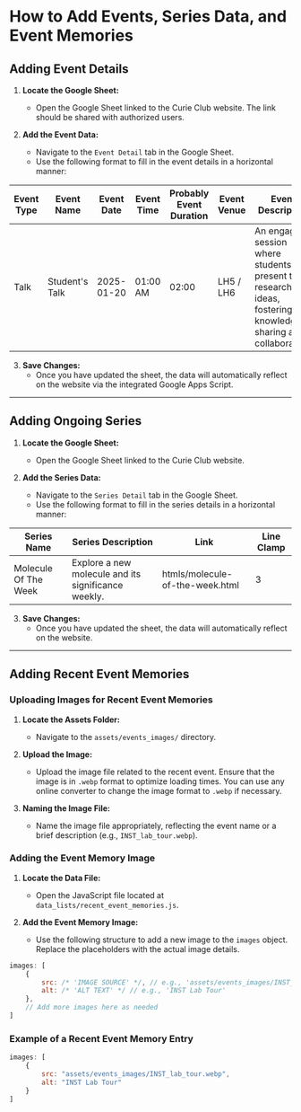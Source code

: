 # How to Add Events, Series Data, and Event Memories

## Adding Event Details

1. **Locate the Google Sheet:**
   - Open the Google Sheet linked to the Curie Club website. The link should be shared with authorized users.

2. **Add the Event Data:**
   - Navigate to the `Event Detail` tab in the Google Sheet.
   - Use the following format to fill in the event details in a horizontal manner:

| **Event Type** | **Event Name**    | **Event Date** | **Event Time** | **Probably Event Duration** | **Event Venue** | **Event Description** |
|----------------|-------------------|----------------|----------------|-----------------------------|-----------------|------------------------|
| Talk           | Student's Talk    | 2025-01-20     | 01:00 AM       | 02:00                      | LH5 / LH6       | An engaging session where students will present their research and ideas, fostering knowledge sharing and collaboration.             |

3. **Save Changes:**
   - Once you have updated the sheet, the data will automatically reflect on the website via the integrated Google Apps Script.

---

## Adding Ongoing Series

1. **Locate the Google Sheet:**
   - Open the Google Sheet linked to the Curie Club website.

2. **Add the Series Data:**
   - Navigate to the `Series Detail` tab in the Google Sheet.
   - Use the following format to fill in the series details in a horizontal manner:

| **Series Name**       | **Series Description**                            | **Link**                          | **Line Clamp** |
|-----------------------|--------------------------------------------------|-----------------------------------|----------------|
| Molecule Of The Week  | Explore a new molecule and its significance weekly.| htmls/molecule-of-the-week.html   | 3              |

3. **Save Changes:**
   - Once you have updated the sheet, the data will automatically reflect on the website.

---

## Adding Recent Event Memories

### Uploading Images for Recent Event Memories

1. **Locate the Assets Folder:**
   - Navigate to the `assets/events_images/` directory.

2. **Upload the Image:**
   - Upload the image file related to the recent event. Ensure that the image is in `.webp` format to optimize loading times. You can use any online converter to change the image format to `.webp` if necessary.

3. **Naming the Image File:**
   - Name the image file appropriately, reflecting the event name or a brief description (e.g., `INST_lab_tour.webp`).

### Adding the Event Memory Image

1. **Locate the Data File:**
   - Open the JavaScript file located at `data_lists/recent_event_memories.js`.

2. **Add the Event Memory Image:**
   - Use the following structure to add a new image to the `images` object. Replace the placeholders with the actual image details.

```javascript
images: [
    {
        src: /* 'IMAGE SOURCE' */, // e.g., 'assets/events_images/INST_lab_tour.webp'
        alt: /* 'ALT TEXT' */ // e.g., 'INST Lab Tour'
    },
    // Add more images here as needed
]
```

### Example of a Recent Event Memory Entry

```javascript
images: [
    {
        src: "assets/events_images/INST_lab_tour.webp",
        alt: "INST Lab Tour"
    }
]
```

